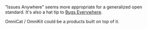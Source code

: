 "Issues Anywhere" seems more appropriate for a generalized open standard. It's also a hat tip to [Bugs Everywhere](http://www.bugseverywhere.org/).

OmniCat / OmniKit could be a products built on top of it.
